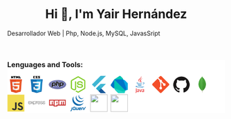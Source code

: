 <div id="header" align="center">
    <h1 align="center"> Hi 👋, I'm Yair Hernández</h1>
</div>

<div align="left">
    <p>
        Desarrollador Web | Php, Node.js, MySQL, JavasSript
    </p>
</div>

<br>

<div align="left" style="background-color: white;">
    <h3>Lenguages and Tools: </h3>
    <img src="https://github.com/devicons/devicon/blob/master/icons/html5/html5-original-wordmark.svg" alt="" width="40" height="40">&nbsp;
    <img src="https://github.com/devicons/devicon/blob/master/icons/css3/css3-original-wordmark.svg" alt="" width="40" height="40">&nbsp;
    <img src="https://github.com/devicons/devicon/blob/master/icons/php/php-original.svg" alt="" width="40" height="40">&nbsp;
    <img src="https://github.com/devicons/devicon/blob/master/icons/nodejs/nodejs-plain.svg" alt="" width="40" height="40">&nbsp;
    <img src="https://github.com/devicons/devicon/blob/master/icons/flutter/flutter-original.svg" alt="" width="40" height="40">&nbsp;
    <img src="https://github.com/devicons/devicon/blob/master/icons/dart/dart-original.svg" alt="" width="40" height="40">&nbsp;
    <img src="https://github.com/devicons/devicon/blob/master/icons/java/java-original-wordmark.svg" alt="" width="40" height="40">&nbsp;
    <img src="https://github.com/devicons/devicon/blob/master/icons/git/git-plain.svg" alt="" width="40" height="40">&nbsp;
    <img src="https://github.com/devicons/devicon/blob/master/icons/github/github-original.svg" alt="" width="40" height="40">&nbsp;
    <img src="https://github.com/devicons/devicon/blob/master/icons/mongodb/mongodb-original.svg" alt="" width="40" height="40">&nbsp;
    <img src="https://github.com/devicons/devicon/blob/master/icons/javascript/javascript-original.svg" alt="" width="40" height="40">&nbsp;
    <img src="https://github.com/devicons/devicon/blob/master/icons/express/express-original-wordmark.svg" alt="" width="40" height="40">&nbsp;
    <img src="https://github.com/devicons/devicon/blob/master/icons/npm/npm-original-wordmark.svg" alt="" width="40" height="40">&nbsp;
    <img src="https://github.com/devicons/devicon/blob/master/icons/jquery/jquery-plain-wordmark.svg" alt="" width="40" height="40">&nbsp;
    <img src="https://cdn.icon-icons.com/icons2/2415/PNG/512/bootstrap_plain_wordmark_logo_icon_146620.png" alt="" width="40" height="40">&nbsp;
    <img src="https://cdn.icon-icons.com/icons2/3053/PNG/512/postman_macos_bigsur_icon_189815.png" alt="" width="40" height="40">&nbsp;
</div>
